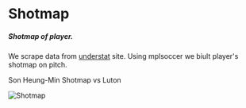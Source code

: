 # Shotmap

##### Shotmap of player.

We scrape data from [understat](https://understat.com/) site. Using mplsoccer we biult player's shotmap on pitch.

Son Heung-Min Shotmap vs Luton

![Shotmap]()
